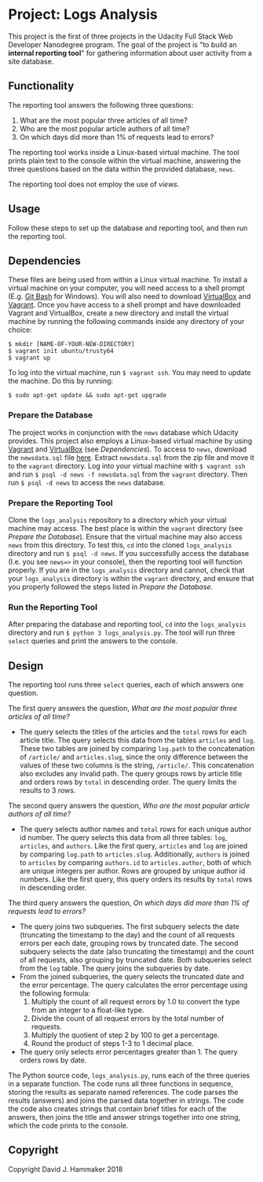 # Project: Logs Analysis

This project is the first of three projects in the Udacity Full Stack Web Developer Nanodegree program. The goal of the project is "to build an **internal reporting tool**" for gathering information about user activity from a site database.

## Functionality

The reporting tool answers the following three questions:

1. What are the most popular three articles of all time?
2. Who are the most popular article authors of all time?
3. On which days did more than 1% of requests lead to errors?

The reporting tool works inside a Linux-based virtual machine. The tool prints plain text to the console within the virtual machine, answering the three questions based on the data within the provided database, `news`.

The reporting tool does not employ the use of _views_.

## Usage

Follow these steps to set up the database and reporting tool, and then run the reporting tool.

## Dependencies
These files are being used from within a Linux virtual machine. To install a virtual machine on your computer, you will need access to a shell prompt (E.g. [Git Bash](https://git-scm.com/downloads) for Windows). You will also need to download [VirtualBox](https://www.virtualbox.org/) and [Vagrant](https://www.vagrantup.com/downloads.html). Once you have access to a shell prompt and have downloaded Vagrant and VirtualBox, create a new directory and install the virtual machine by running the following commands inside any directory of your choice:
```
$ mkdir [NAME-OF-YOUR-NEW-DIRECTORY]
$ vagrant init ubuntu/trusty64
$ vagrant up
```
To log into the virtual machine, run `$ vagrant ssh`. You may need to update the machine. Do this by running:
```
$ sudo apt-get update && sudo apt-get upgrade
```

### Prepare the Database

The project works in conjunction with the `news` database which Udacity provides. This project also employs a Linux-based virtual machine by using [Vagrant](https://www.vagrantup.com/) and [VirtualBox](https://www.virtualbox.org/) (see _Dependencies_). To access to `news`, download the `newsdata.sql` file [here](https://d17h27t6h515a5.cloudfront.net/topher/2016/August/57b5f748_newsdata/newsdata.zip). Extract `newsdata.sql` from the zip file and move it to the `vagrant` directory. Log into your virtual machine with `$ vagrant ssh` and run `$ psql -d news -f newsdata.sql` from the `vagrant` directory. Then run `$ psql -d news` to access the `news` database.

### Prepare the Reporting Tool

Clone the `logs_analysis` repository to a directory which your virtual machine may access. The best place is within the `vagrant` directory (see _Prepare the Database_). Ensure that the virtual machine may also access `news` from this directory. To test this, `cd` into the cloned `logs_analysis` directory and run `$ psql -d news`. If you successfully access the database (I.e. you see `news=>` in your console), then the reporting tool will function properly. If you are in the `logs_analysis` directory and cannot, check that your `logs_analysis` directory is within the `vagrant` directory, and ensure that you properly followed the steps listed in _Prepare the Database_.

### Run the Reporting Tool

After preparing the database and reporting tool, `cd` into the `logs_analysis` directory and run `$ python 3 logs_analysis.py`. The tool will run three `select` queries and print the answers to the console.

## Design

The reporting tool runs three `select` queries, each of which answers one question.

The first query answers the question, _What are the most popular three articles of all time?_
* The query selects the titles of the articles and the `total` rows for each article title. The query selects this data from the tables `articles` and `log`. These two tables are joined by comparing `log.path` to the concatenation of `/article/` and `articles.slug`, since the only difference between the values of these two columns is the string, `/article/`. This concatenation also excludes any invalid path. The query groups rows by article title and orders rows by `total` in descending order. The query limits the results to 3 rows.

The second query answers the question, _Who are the most popular article authors of all time?_
* The query selects author names and `total` rows for each unique author id number. The query selects this data from all three tables: `log`, `articles`, and `authors`. Like the first query, `articles` and `log` are joined by comparing `log.path` to `articles.slug`. Additionally, `authors` is joined to `articles` by comparing `authors.id` to `articles.author`, both of which are unique integers per author. Rows are grouped by unique author id numbers. Like the first query, this query orders its results by `total` rows in descending order.

The third query answers the question, _On which days did more than 1% of requests lead to errors?_
* The query joins two subqueries. The first subquery selects the date (truncating the timestamp to the day) and the count of all requests errors per each date, grouping rows by truncated date. The second subquery selects the date (also truncating the timestamp) and the count of all requests, also grouping by truncated date. Both subqueries select from the `log` table. The query joins the subqueries by date.
* From the joined subqueries, the query selects the truncated date and the error percentage. The query calculates the error percentage using the following formula:
    1. Multiply the count of all request errors by 1.0 to convert the type from an integer to a float-like type.
    2. Divide the count of all request errors by the total number of requests.
    3. Multiply the quotient of step 2 by 100 to get a percentage.
    4. Round the product of steps 1-3 to 1 decimal place.
* The query only selects error percentages greater than 1. The query orders rows by date.

The Python source code, `logs_analysis.py`, runs each of the three queries in a separate function. The code runs all three functions in sequence, storing the results as separate named references. The code parses the results (answers) and joins the parsed data together in strings. The code the code also creates strings that contain brief titles for each of the answers, then joins the title and answer strings together into one string, which the code prints to the console.

## Copyright

Copyright David J. Hammaker 2018
